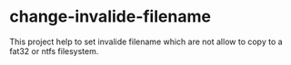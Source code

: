 # change-invalide-filename
This project help to set invalide filename which are not allow to copy to a fat32 or ntfs filesystem.
